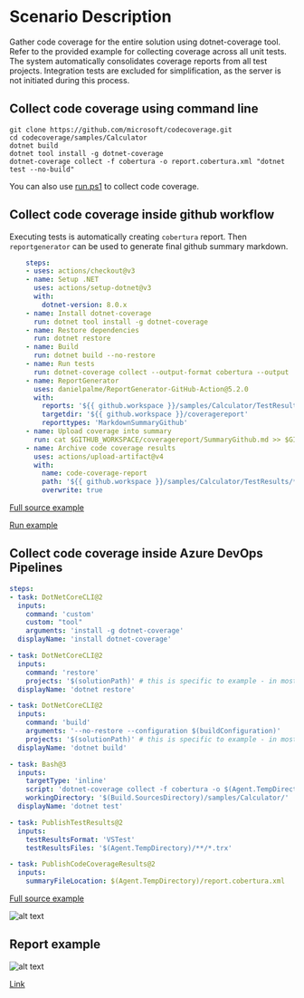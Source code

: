 # Scenario Description

Gather code coverage for the entire solution using dotnet-coverage tool. Refer to the provided example for collecting coverage across all unit tests. The system automatically consolidates coverage reports from all test projects. Integration tests are excluded for simplification, as the server is not initiated during this process.

## Collect code coverage using command line

```shell
git clone https://github.com/microsoft/codecoverage.git
cd codecoverage/samples/Calculator
dotnet build
dotnet tool install -g dotnet-coverage
dotnet-coverage collect -f cobertura -o report.cobertura.xml "dotnet test --no-build"
```

You can also use [run.ps1](run.ps1) to collect code coverage.

## Collect code coverage inside github workflow

Executing tests is automatically creating `cobertura` report. Then `reportgenerator` can be used to generate final github summary markdown.

```yml
    steps:
    - uses: actions/checkout@v3
    - name: Setup .NET
      uses: actions/setup-dotnet@v3
      with:
        dotnet-version: 8.0.x
    - name: Install dotnet-coverage
      run: dotnet tool install -g dotnet-coverage
    - name: Restore dependencies
      run: dotnet restore
    - name: Build
      run: dotnet build --no-restore
    - name: Run tests
      run: dotnet-coverage collect --output-format cobertura --output ./TestResults/report.cobertura.xml "dotnet test --no-build"
    - name: ReportGenerator
      uses: danielpalme/ReportGenerator-GitHub-Action@5.2.0
      with:
        reports: '${{ github.workspace }}/samples/Calculator/TestResults/**/*.cobertura.xml'
        targetdir: '${{ github.workspace }}/coveragereport'
        reporttypes: 'MarkdownSummaryGithub'
    - name: Upload coverage into summary
      run: cat $GITHUB_WORKSPACE/coveragereport/SummaryGithub.md >> $GITHUB_STEP_SUMMARY
    - name: Archive code coverage results
      uses: actions/upload-artifact@v4
      with:
        name: code-coverage-report
        path: '${{ github.workspace }}/samples/Calculator/TestResults/**/*.cobertura.xml'
        overwrite: true
```

[Full source example](../../../../.github/workflows/Calculator_Scenario25.yml)

[Run example](../../../../../../actions/workflows/Calculator_Scenario25.yml)

## Collect code coverage inside Azure DevOps Pipelines

```yml
steps:
- task: DotNetCoreCLI@2
  inputs:
    command: 'custom'
    custom: "tool"
    arguments: 'install -g dotnet-coverage'
  displayName: 'install dotnet-coverage'

- task: DotNetCoreCLI@2
  inputs:
    command: 'restore'
    projects: '$(solutionPath)' # this is specific to example - in most cases not needed
  displayName: 'dotnet restore'

- task: DotNetCoreCLI@2
  inputs:
    command: 'build'
    arguments: '--no-restore --configuration $(buildConfiguration)'
    projects: '$(solutionPath)' # this is specific to example - in most cases not needed
  displayName: 'dotnet build'

- task: Bash@3
  inputs:
    targetType: 'inline'
    script: 'dotnet-coverage collect -f cobertura -o $(Agent.TempDirectory)/report.cobertura.xml "dotnet test --configuration $(buildConfiguration) --no-build --logger trx --results-directory $(Agent.TempDirectory)"'
    workingDirectory: '$(Build.SourcesDirectory)/samples/Calculator/'
  displayName: 'dotnet test'

- task: PublishTestResults@2
  inputs:
    testResultsFormat: 'VSTest'
    testResultsFiles: '$(Agent.TempDirectory)/**/*.trx'

- task: PublishCodeCoverageResults@2
  inputs:
    summaryFileLocation: $(Agent.TempDirectory)/report.cobertura.xml
```

[Full source example](azure-pipelines.yml)

![alt text](azure-pipelines.jpg "Code Coverage tab in Azure DevOps pipelines")

## Report example

![alt text](example.report.jpg "Example report")

[Link](example.report.cobertura.xml)
